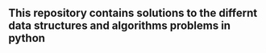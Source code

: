 ## This repository contains solutions to the differnt data structures and algorithms problems in python
